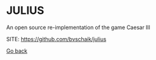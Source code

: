 # JULIUS

 An open source re-implementation of the game Caesar III 

 SITE: https://github.com/bvschaik/julius

 [Go back](https://portable-linux-apps.github.io/apps.html)
